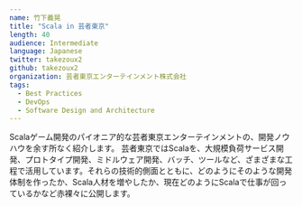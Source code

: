 ```yaml
---
name: 竹下義晃
title: "Scala in 芸者東京"
length: 40
audience: Intermediate
language: Japanese
twitter: takezoux2
github: takezoux2
organization: 芸者東京エンターテインメント株式会社
tags:
  - Best Practices
  - DevOps
  - Software Design and Architecture
---
```

Scalaゲーム開発のパイオニア的な芸者東京エンターテインメントの、開発ノウハウを余す所なく紹介します。
芸者東京ではScalaを、大規模負荷サービス開発、プロトタイプ開発、ミドルウェア開発、バッチ、ツールなど、ざまざまな工程で活用しています。それらの技術的側面とともに、どのようにそのような開発体制を作ったか、Scala人材を増やしたか、現在どのようにScalaで仕事が回っているかなど赤裸々に公開します。